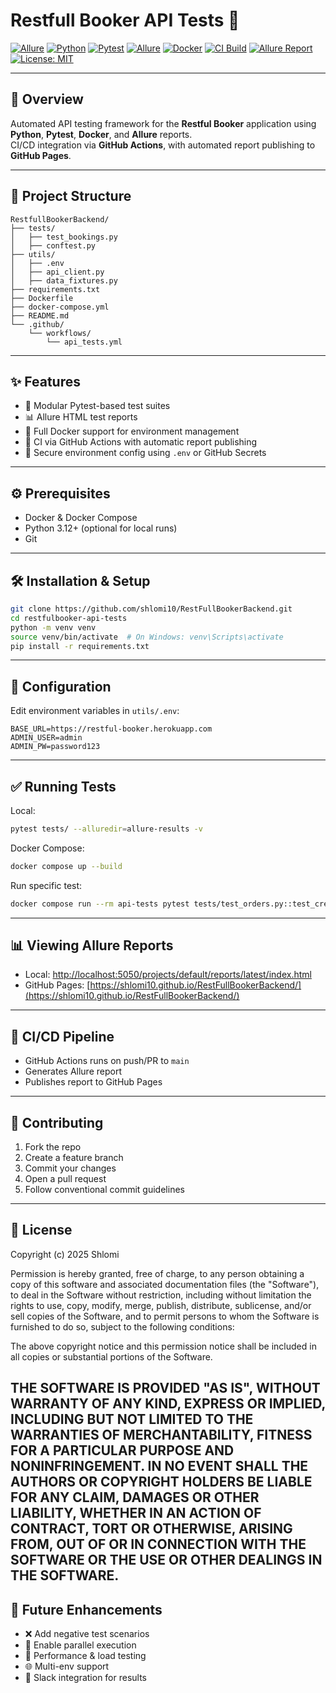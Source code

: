 # Restfull Booker API Tests 🏨

[![Allure](https://img.shields.io/badge/Allure-2.27.0-yellow.svg?style=for-the-badge&logo=allure&logoColor=black)](https://github.com/allure-framework/allure2)
[![Python](https://img.shields.io/badge/Python-3.12-blue.svg?style=for-the-badge&logo=python&logoColor=white)](https://www.python.org/)
[![Pytest](https://img.shields.io/badge/Pytest-Test_Framework-green.svg?style=for-the-badge&logo=pytest)](https://docs.pytest.org/)
[![Allure](https://img.shields.io/badge/Allure-Reports-orange.svg?style=for-the-badge&logo=allure)](https://docs.qameta.io/allure/)
[![Docker](https://img.shields.io/badge/Docker-Compose-blue.svg?style=for-the-badge&logo=docker)](https://docs.docker.com/compose/)
[![CI Build](https://img.shields.io/github/actions/workflow/status/shlomi10/RestFullBookerBackend/api-tests.yml?label=CI%20Build&style=for-the-badge&logo=github-actions)](https://github.com/shlomi10/RestFullBookerBackend/actions/workflows/api-tests.yml)
[![Allure Report](https://img.shields.io/badge/Allure%20Report-View%20Live-purple?style=for-the-badge&logo=github)](https://shlomi10.github.io/RestFullBookerBackend/)
[![License: MIT](https://img.shields.io/badge/License-MIT-green.svg?style=for-the-badge&logo=license)](LICENSE)

---

## 🚀 Overview

Automated API testing framework for the **Restful Booker** application using **Python**, **Pytest**, **Docker**, and **Allure** reports.  
CI/CD integration via **GitHub Actions**, with automated report publishing to **GitHub Pages**.

---

## 📂 Project Structure

```
RestfullBookerBackend/
├── tests/
│   ├── test_bookings.py
│   ├── conftest.py
├── utils/
│   ├── .env
│   ├── api_client.py
│   ├── data_fixtures.py
├── requirements.txt
├── Dockerfile
├── docker-compose.yml
├── README.md
└── .github/
    └── workflows/
        └── api_tests.yml
```

---

## ✨ Features

- 🧪 Modular Pytest-based test suites
- 📊 Allure HTML test reports
- 🐳 Full Docker support for environment management
- 🔁 CI via GitHub Actions with automatic report publishing
- 🔐 Secure environment config using `.env` or GitHub Secrets

---

## ⚙️ Prerequisites

- Docker & Docker Compose
- Python 3.12+ (optional for local runs)
- Git

---

## 🛠 Installation & Setup

```bash
git clone https://github.com/shlomi10/RestFullBookerBackend.git
cd restfulbooker-api-tests
python -m venv venv
source venv/bin/activate  # On Windows: venv\Scripts\activate
pip install -r requirements.txt
```

---

## 🔧 Configuration

Edit environment variables in `utils/.env`:

```env
BASE_URL=https://restful-booker.herokuapp.com
ADMIN_USER=admin
ADMIN_PW=password123
```

---

## ✅ Running Tests

Local:

```bash
pytest tests/ --alluredir=allure-results -v
```

Docker Compose:

```bash
docker compose up --build
```

Run specific test:

```bash
docker compose run --rm api-tests pytest tests/test_orders.py::test_create_order
```

---

## 📊 Viewing Allure Reports

- Local: [http://localhost:5050/projects/default/reports/latest/index.html](http://localhost:5050/projects/default/reports/latest/index.html)
- GitHub Pages: [https://shlomi10.github.io/RestFullBookerBackend/](https://shlomi10.github.io/RestFullBookerBackend/)

---

## 🔄 CI/CD Pipeline

- GitHub Actions runs on push/PR to `main`
- Generates Allure report
- Publishes report to GitHub Pages

---

## 🤝 Contributing

1. Fork the repo  
2. Create a feature branch  
3. Commit your changes  
4. Open a pull request  
5. Follow conventional commit guidelines

---

## 📜 License

Copyright (c) 2025 Shlomi

Permission is hereby granted, free of charge, to any person obtaining a copy
of this software and associated documentation files (the "Software"), to deal
in the Software without restriction, including without limitation the rights
to use, copy, modify, merge, publish, distribute, sublicense, and/or sell
copies of the Software, and to permit persons to whom the Software is
furnished to do so, subject to the following conditions:

The above copyright notice and this permission notice shall be included in all
copies or substantial portions of the Software.

THE SOFTWARE IS PROVIDED "AS IS", WITHOUT WARRANTY OF ANY KIND, EXPRESS OR
IMPLIED, INCLUDING BUT NOT LIMITED TO THE WARRANTIES OF MERCHANTABILITY,
FITNESS FOR A PARTICULAR PURPOSE AND NONINFRINGEMENT. IN NO EVENT SHALL THE
AUTHORS OR COPYRIGHT HOLDERS BE LIABLE FOR ANY CLAIM, DAMAGES OR OTHER
LIABILITY, WHETHER IN AN ACTION OF CONTRACT, TORT OR OTHERWISE, ARISING FROM,
OUT OF OR IN CONNECTION WITH THE SOFTWARE OR THE USE OR OTHER DEALINGS IN THE
SOFTWARE.
---

## 🚧 Future Enhancements

- ❌ Add negative test scenarios  
- 🧵 Enable parallel execution  
- 🚀 Performance & load testing  
- 🌐 Multi-env support  
- 🔔 Slack integration for results